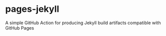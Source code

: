 # pages-jekyll
A simple GitHub Action for producing Jekyll build artifacts compatible with GitHub Pages
